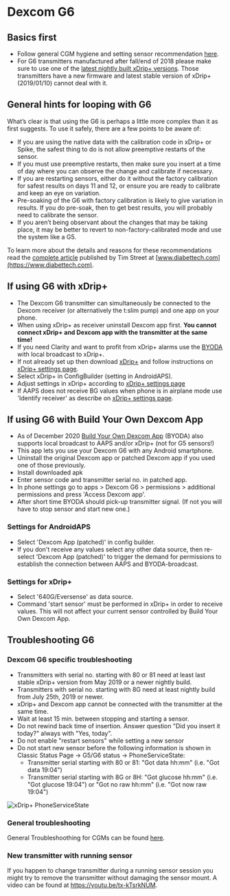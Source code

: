 # Dexcom G6

## Basics first

-   Follow general CGM hygiene and setting sensor recommendation
    [here](../Hardware/GeneralCGMRecommendation.md).
-   For G6 transmitters manufactured after fall/end of 2018 please make
    sure to use one of the [latest nightly built xDrip+
    versions](https://github.com/NightscoutFoundation/xDrip/releases).
    Those transmitters have a new firmware and latest stable version of
    xDrip+ (2019/01/10) cannot deal with it.

## General hints for looping with G6

What’s clear is that using the G6 is perhaps a little more complex than
it as first suggests. To use it safely, there are a few points to be
aware of:

-   If you are using the native data with the calibration code in xDrip+
    or Spike, the safest thing to do is not allow preemptive restarts of
    the sensor.
-   If you must use preemptive restarts, then make sure you insert at a
    time of day where you can observe the change and calibrate if
    necessary.
-   If you are restarting sensors, either do it without the factory
    calibration for safest results on days 11 and 12, or ensure you are
    ready to calibrate and keep an eye on variation.
-   Pre-soaking of the G6 with factory calibration is likely to give
    variation in results. If you do pre-soak, then to get best results,
    you will probably need to calibrate the sensor.
-   If you aren’t being observant about the changes that may be taking
    place, it may be better to revert to non-factory-calibrated mode and
    use the system like a G5.

To learn more about the details and reasons for these recommendations
read the [complete
article](https://www.diabettech.com/artificial-pancreas/diy-looping-and-cgm/)
published by Tim Street at
[www.diabettech.com](https://www.diabettech.com).

## If using G6 with xDrip+

-   The Dexcom G6 transmitter can simultaneously be connected to the
    Dexcom receiver (or alternatively the t:slim pump) and one app on
    your phone.
-   When using xDrip+ as receiver uninstall Dexcom app first. **You
    cannot connect xDrip+ and Dexcom app with the transmitter at the
    same time!**
-   If you need Clarity and want to profit from xDrip+ alarms use the
    [BYODA](../Hardware/DexcomG6.md#if-using-g6-with-build-your-own-dexcom-app)
    with local broadcast to xDrip+.
-   If not already set up then download
    [xDrip+](https://github.com/NightscoutFoundation/xDrip) and follow
    instructions on [xDrip+ settings page](../Configuration/xdrip.md).
-   Select xDrip+ in ConfigBuilder (setting in AndroidAPS).
-   Adjust settings in xDrip+ according to [xDrip+ settings
    page](../Configuration/xdrip.md)
-   If AAPS does not receive BG values when phone is in airplane mode
    use 'Identify receiver' as describe on [xDrip+ settings
    page](../Configuration/xdrip.md).

## If using G6 with Build Your Own Dexcom App

-   As of December 2020 [Build Your Own Dexcom
    App](https://docs.google.com/forms/d/e/1FAIpQLScD76G0Y-BlL4tZljaFkjlwuqhT83QlFM5v6ZEfO7gCU98iJQ/viewform?fbzx=2196386787609383750&fbclid=IwAR2aL8Cps1s6W8apUVK-gOqgGpA-McMPJj9Y8emf_P0-_gAsmJs6QwAY-o0)
    (BYODA) also supports local broadcast to AAPS and/or xDrip+ (not for
    G5 sensors!)
-   This app lets you use your Dexcom G6 with any Android smartphone.
-   Uninstall the original Dexcom app or patched Dexcom app if you used
    one of those previously.
-   Install downloaded apk
-   Enter sensor code and transmitter serial no. in patched app.
-   In phone settings go to apps > Dexcom G6 > permissions > additional
    permissions and press 'Access Dexcom app'.
-   After short time BYODA should pick-up transmitter signal. (If not
    you will have to stop sensor and start new one.)

### Settings for AndroidAPS

-   Select 'Dexcom App (patched)' in config builder.
-   If you don't receive any values select any other data source, then
    re-select 'Dexcom App (patched)' to trigger the demand for
    permissions to establish the connection between AAPS and
    BYODA-broadcast.

### Settings for xDrip+

-   Select '640G/Eversense' as data source.
-   Command 'start sensor' must be performed in xDrip+ in order to
    receive values. This will not affect your current sensor controlled
    by Build Your Own Dexcom App.

## Troubleshooting G6

### Dexcom G6 specific troubleshooting

-   Transmitters with serial no. starting with 80 or 81 need at least
    last stable xDrip+ version from May 2019 or a newer nightly build.
-   Transmitters with serial no. starting with 8G need at least nightly
    build from July 25th, 2019 or newer.
-   xDrip+ and Dexcom app cannot be connected with the transmitter at
    the same time.
-   Wait at least 15 min. between stopping and starting a sensor.
-   Do not rewind back time of insertion. Answer question "Did you
    insert it today?" always with "Yes, today".
-   Do not enable "restart sensors" while setting a new sensor
-   Do not start new sensor before the following information is shown in
    Classic Status Page -> G5/G6 status -> PhoneServiceState:
    -   Transmitter serial starting with 80 or 81: "Got data hh:mm"
        (i.e. "Got data 19:04")
    -   Transmitter serial starting with 8G or 8H: "Got glucose hh:mm"
        (i.e. "Got glucose 19:04") or "Got no raw hh:mm" (i.e. "Got now
        raw 19:04")

![xDrip+ PhoneServiceState](../images/xDrip_Dexcom_PhoneServiceState.png)

### General troubleshooting

General Troubleshoothing for CGMs can be found
[here](./GeneralCGMRecommendation#troubleshooting).

### New transmitter with running sensor

If you happen to change transmitter during a running sensor session you
might try to remove the transmitter without damaging the sensor mount. A
video can be found at <https://youtu.be/tx-kTsrkNUM>.
